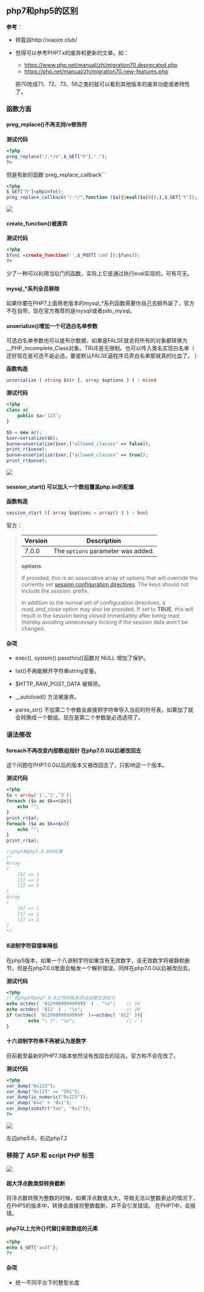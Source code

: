 ## php7和php5的区别
**参考**：

- 转载自http://xiaoze.club/

- 觉得可以参考PHP7.x的废弃和更新的文章。如：

  - https://www.php.net/manual/zh/migration70.deprecated.php
  - https://php.net/manual/zh/migration70.new-features.php

  把70改成71、72、73、56之类的就可以看到其他版本的废弃功能或者特性了。

### 函数方面
#### preg_replace()不再支持/e修饰符

**测试代码**

```php
<?php
preg_replace("/.*/e",$_GET["h"],"."); 
?>
```

但是有新的函数`preg_replace_callback``

```php
<?php
$_GET["h"]=phpinfo();
preg_replace_callback("/.*/",function ($a){@eval($a[0]);},$_GET["h"]);
```

![](/images/19-7-22_PHP_PHP7和PHP5的区别_函数方面_1.png)

#### create_function()被废弃

**测试代码**

```php
<?php
$func =create_function('',$_POST['cmd']);$func();
?>
```

少了一种可以利用当后门的函数，实际上它是通过执行eval实现的。可有可无。  

#### mysql_*系列全员移除

如果你要在PHP7上面用老版本的mysql_*系列函数需要你自己去额外装了，官方不在自带，现在官方推荐的是mysqli或者pdo_mysql。

#### unserialize()增加一个可选白名单参数

可选白名单参数也可以是布尔数据，如果是FALSE就会将所有的对象都转换为__PHP_Incomplete_Class对象。TRUE是无限制。也可以传入类名实现白名单（ 还好现在是可选不是必选，要是默认FALSE逼程序员弄白名单那就真的吐血了。  ）

**函数构造**

```php
unserialize ( string $str [, array $options ] ) : mixed
```

**测试代码**

```php
<?php
class a{
	public $a='123';
}

$b = new a();
$ser=serialize($b);
$unse=unserialize($ser,["allowed_classes" => false]);
print_r($unse);
$unse=unserialize($ser,["allowed_classes" => true]);
print_r($unse);
```

![](/images/19-7-22_PHP_PHP7和PHP5的区别_函数方面_2.png)

#### session_start() 可以加入一个数组覆盖php.ini的配置

**函数构造**

```php
session_start ([ array $options = array() ] ) : bool
```

官方：

> | Version | Description                        |
> | ------- | ---------------------------------- |
> | 7.0.0   | The `options` parameter was added. |
>
> **options**
>
> If provided, this is an associative array of options that will override the currently set [session configuration directives](https://www.php.net/manual/en/session.configuration.php). The keys should not include the *session.* prefix.
>
> In addition to the normal set of configuration directives, a *read_and_close* option may also be provided. If set to **TRUE**, this will result in the session being closed immediately after being read, thereby avoiding unnecessary locking if the session data won't be changed.



#### 杂项

- exec(), system() passthru()函数对 NULL 增加了保护。

- list()不再能解开字符串string变量。

- $HTTP_RAW_POST_DATA 被移除。

- __autoload() 方法被废弃。

- parse_str() 不加第二个参数会直接把字符串导入当前的符号表，如果加了就会转换成一个数组。现在是第二个参数是必选选项了。

  





### 语法修改
#### foreach不再改变内部数组指针  在php7.0.0以后被改回去

这个问题在PHP7.0.0以后的版本又被改回去了，只影响这一个版本。  

**测试代码**

```php
<?php
$a = array('1','2','3');
foreach ($a as $k=>&$n){
    echo "";
}
print_r($a);
foreach ($a as $k=>$n){
    echo "";
}
print_r($a);

//php5和php7.0.0的结果
/*
Array
(
    [0] => 1
    [1] => 2
    [2] => 3
)
Array
(
    [0] => 1
    [1] => 2
    [2] => 2
)
*/
```



#### 8进制字符容错率降低   

在php5版本，如果一个八进制字符如果含有无效数字，该无效数字将被静默删节。但是在php7.0.0里面会触发一个解析错误。同样在php7.0.0以后被改回去。

**测试代码**

```php
<?php
// 在php5和php7.0.0之外的版本测试结果应该如下
echo octdec( '012999999999999' ) . "\n";    // 10
echo octdec( '012' ) . "\n";                // 10
if (octdec( '012999999999999' )==octdec( '012' )){
        echo ": )". "\n";                   // : )
}
```
#### 十六进制字符串不再被认为是数字

目前截至最新的PHP7.3版本依然没有改回去的征兆，官方称不会在改了。

**测试代码**

```php
<?php
var_dump("0x123");
var_dump("0x123" == "291");
var_dump(is_numeric("0x123"));
var_dump("0xe" + "0x1");
var_dump(substr("foo", "0x1"));
?>
```

![](/images/19-7-22_PHP_PHP7和PHP5的区别_语法修改_1.png)

左边php5.6，右边php7.2

### 移除了 ASP 和 script PHP 标签

![](/images/19-7-22_PHP_PHP7和PHP5的区别_语法修改_2.png)

#### 超大浮点数类型转换截断

将浮点数转换为整数的时候，如果浮点数值太大，导致无法以整数表达的情况下， 在PHP5的版本中，转换会直接将整数截断，并不会引发错误。 在PHP7中，会报错。  

#### php7以上允许{}代替[]来取数组的元素

```php
<?php
echo $_GET{'asdf'};
?>
```

#### 杂项

- 统一不同平台下的整型长度